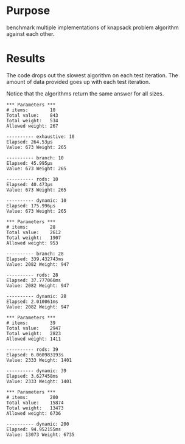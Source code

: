 # Purpose
benchmark multiple implementations of knapsack problem algorithm against each other.


# Results
The code drops out the slowest algorithm on each test iteration. The amount of data provided goes up with each test iteration.

Notice that the algorithms return the same answer for all sizes.

```
*** Parameters ***
# items:        10
Total value:    843
Total weight:   534
Allowed weight: 267

---------- exhaustive: 10
Elapsed: 264.53µs
Value: 673 Weight: 265

---------- branch: 10
Elapsed: 45.995µs
Value: 673 Weight: 265

---------- rods: 10
Elapsed: 40.473µs
Value: 673 Weight: 265

---------- dynamic: 10
Elapsed: 175.996µs
Value: 673 Weight: 265

*** Parameters ***
# items:        28
Total value:    2612
Total weight:   1907
Allowed weight: 953

---------- branch: 28
Elapsed: 339.432743ms
Value: 2082 Weight: 947

---------- rods: 28
Elapsed: 37.777066ms
Value: 2082 Weight: 947

---------- dynamic: 28
Elapsed: 2.010061ms
Value: 2082 Weight: 947

*** Parameters ***
# items:        39
Total value:    2947
Total weight:   2823
Allowed weight: 1411

---------- rods: 39
Elapsed: 6.060983193s
Value: 2333 Weight: 1401

---------- dynamic: 39
Elapsed: 3.627458ms
Value: 2333 Weight: 1401

*** Parameters ***
# items:        200
Total value:    15874
Total weight:   13473
Allowed weight: 6736

---------- dynamic: 200
Elapsed: 94.952155ms
Value: 13073 Weight: 6735
```
